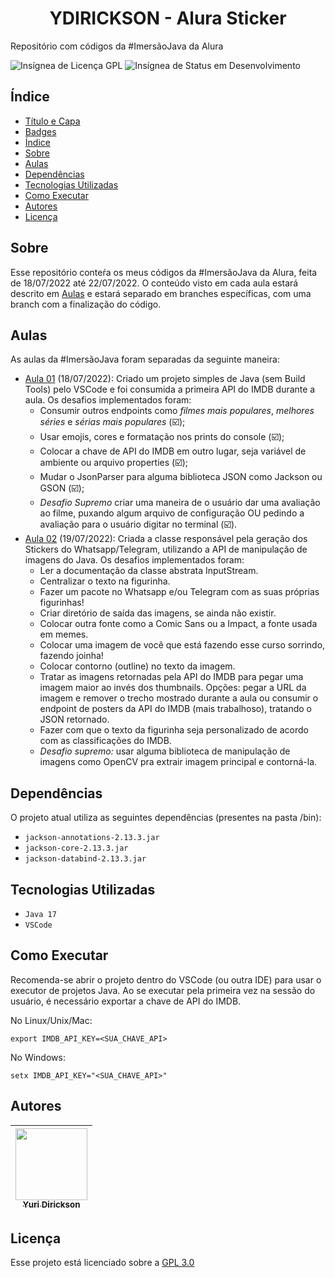 <h1 id="titulo" style="text-align: center">YDIRICKSON - Alura Sticker</h1>

Repositório com códigos da #ImersãoJava da Alura

<div id="badges">
    <img src="https://img.shields.io/github/license/ydirickson/alura-stickers?style=for-the-badge" alt="Insígnea de Licença GPL" />
    <img src="https://img.shields.io/static/v1?label=STATUS&message=EM%20DESENVOLVIMENTO&color=YELLOW&style=for-the-badge"
    alt="Insígnea de Status em Desenvolvimento" />
</div>

## Índice

 * [Título e Capa](#titulo)
 * [Badges](#badges)
 * [Índice](#índice)
 * [Sobre](#sobre)
 * [Aulas](#aulas)
 * [Dependências](#dependências)
 * [Tecnologias Utilizadas](#tecnologias-utilizadas)
 * [Como Executar](#como-executar)
 * [Autores](#autores)
 * [Licença](#licença)

## Sobre

Esse repositório conteŕa os meus códigos da #ImersãoJava da Alura, feita de 18/07/2022 até 22/07/2022. O conteúdo visto em cada aula estará descrito em [Aulas](#aulas) e estará separado em branches específicas, com uma branch com a finalização do código.

## Aulas

As aulas da #ImersãoJava foram separadas da seguinte maneira:

- [Aula 01](/github/ydirickson/tree/Aula01) (18/07/2022): Criado um projeto simples de Java (sem Build Tools) pelo VSCode e foi consumida a primeira API do IMDB durante a aula. Os desafios implementados foram: 
    - Consumir outros endpoints como _filmes mais populares_, _melhores séries_ e _sérias mais populares_ (:ballot_box_with_check:);
    - Usar emojis, cores e formatação nos prints do console (:ballot_box_with_check:);
    - Colocar a chave de API do IMDB em outro lugar, seja variável de ambiente ou arquivo properties (:ballot_box_with_check:);
    - Mudar o JsonParser para alguma biblioteca JSON como Jackson ou GSON (:ballot_box_with_check:);
    - *Desafio Supremo* criar uma maneira de o usuário dar uma avaliação ao filme, puxando algum arquivo de configuração OU pedindo a avaliação para o usuário digitar no terminal (:ballot_box_with_check:).
- [Aula 02](/github/ydirickson/tree/Aula02) (19/07/2022): Criada a classe responsável pela geração dos Stickers do Whatsapp/Telegram, utilizando a API de manipulação de imagens do Java. Os desafios implementados foram:
    - Ler a documentação da classe abstrata InputStream.
    - Centralizar o texto na figurinha.
    - Fazer um pacote no Whatsapp e/ou Telegram com as suas próprias figurinhas!
    - Criar diretório de saída das imagens, se ainda não existir.
    - Colocar outra fonte como a Comic Sans ou a Impact, a fonte usada em memes.
    - Colocar uma imagem de você que está fazendo esse curso sorrindo, fazendo joinha!
    - Colocar contorno (outline) no texto da imagem.
    - Tratar as imagens retornadas pela API do IMDB para pegar uma imagem maior ao invés dos thumbnails. Opções: pegar a URL da imagem e remover o trecho mostrado durante a aula ou consumir o endpoint de posters da API do IMDB (mais trabalhoso), tratando o JSON retornado.
    - Fazer com que o texto da figurinha seja personalizado de acordo com as classificações do IMDB.
    - _Desafio supremo:_ usar alguma biblioteca de manipulação de imagens como OpenCV pra extrair imagem principal e contorná-la.
## Dependências

O projeto atual utiliza as seguintes dependências (presentes na pasta /bin):

 - `jackson-annotations-2.13.3.jar`
 - `jackson-core-2.13.3.jar`
 - `jackson-databind-2.13.3.jar`

##  Tecnologias Utilizadas

- ``Java 17``
- ``VSCode``

## Como Executar

Recomenda-se abrir o projeto dentro do VSCode (ou outra IDE) para usar o executor de projetos Java. Ao se executar pela primeira vez na sessão do usuário, é necessário exportar a chave de API do IMDB.

No Linux/Unix/Mac:
```
export IMDB_API_KEY=<SUA_CHAVE_API>
```

No Windows:
```
setx IMDB_API_KEY="<SUA_CHAVE_API>"
```

## Autores

| [<img src="https://avatars.githubusercontent.com/u/4514095?v=4" width=115><br><sub>Yuri Dirickson</sub>](https://github.com/ydirickson) |
| :---: |

## Licença

Esse projeto está licenciado sobre a [GPL 3.0](./LICENSE)